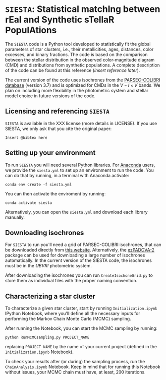 # `SIESTA`: Statistical matchIng between rEal and Synthetic sTellaR PopulAtions

The `SIESTA` code is a Python tool developed to statistically fit the global parameters of star clusters, i.e., their metallicities, ages, distances, color excesses, and binary fractions. The code is based on the comparison between the stellar distribution in the observed color-magnitude diagram (CMD) and distributions from synthetic populations. A complete description of the code can be found at this reference (_insert reference later_).

The current version of the code uses isochrones from the [PARSEC-COLIBRI database](http://stev.oapd.inaf.it/cgi-bin/cmd) (version 3.7) and is optimized for CMDs in the $V-I \times V$ bands. We plan on including more flexibility in the photometric system and stellar model choice in future versions of the code.

## Licensing and referencing `SIESTA`

`SIESTA` is available in the XXX license (more details in LICENSE). If you use SIESTA, we only ask that you cite the original paper:

```
Insert @bibtex here
```

## Setting up your environment

To run `SIESTA` you will need several Python libraries. For [Anaconda](https://anaconda.org/) users, we provide the `siesta.yml` to set up an environment to run the code. You can do that by running, in a terminal with Anaconda activate:

```
conda env create -f siesta.yml
```

You can then activate the enviroment by running:

```
conda activate siesta
```

Alternatively, you can open the `siesta.yml` and download each library manually. 

## Downloading isochrones

For `SIESTA` to run you'll need a grid of PARSEC-COLIBRI isochrones, that can be downloaded directly from [this website](http://stev.oapd.inaf.it/cgi-bin/cmd). Alternatively, the [ezPADOVA-2](https://github.com/asteca/ezpadova-2) package can be used for downloading a large number of isochrones automatically. In the current version of the SIESTA code, the isochrones must be in the $UBVRI$ photometric system. 

After downloading the isochrones you can run `CreateIsochoneGrid.py` to store them as individual files with the proper naming convention. 

## Characterizing a star cluster

To characterize a given star cluster, start by running `Initialization.ipynb` IPython Notebook, where you'll define all the necessary inputs for performing the Markov Chain Monte Carlo (MCMC) sampling. 

After running the Notebook, you can start the MCMC sampling by running:

```
python RunMCMCsampling.py PROJECT_NAME
```

replacing `PROJECT_NAME` by the name of your current project (defined in the `Initialization.ipynb` Notebook). 

To check your results after (or during) the sampling process, run the `ChainAnalysis.ipynb` Notebook. Keep in mind that for running this Notebook without issues, your MCMC chain must have, at least, 200 iterations. 



